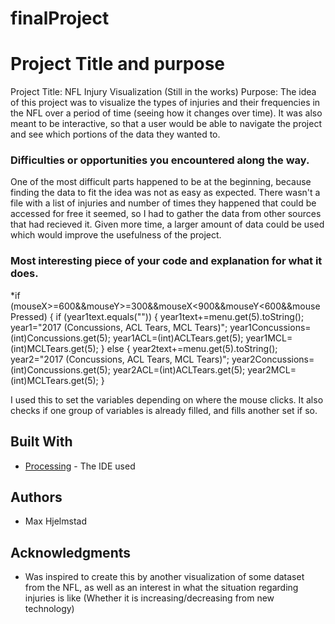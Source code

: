 # finalProject

# Project Title and purpose

Project Title: NFL Injury Visualization (Still in the works)
Purpose: The idea of this project was to visualize the types of injuries and their frequencies in the NFL over a period of time (seeing how it changes over time). It was also meant to be interactive, so that a user would be able to navigate the project and see which portions of the data they wanted to.

### Difficulties or opportunities you encountered along the way.

One of the most difficult parts happened to be at the beginning, because finding the data to fit the idea was not as easy as expected. There wasn't a file with a list of injuries and number of times they happened that could be accessed for free it seemed, so I had to gather the data from other sources that had recieved it. Given more time, a larger amount of data could be used which would improve the usefulness of the project.

### Most interesting piece of your code and explanation for what it does.

*if (mouseX>=600&&mouseY>=300&&mouseX<900&&mouseY<600&&mousePressed) {
    if (year1text.equals("")) {
      year1text+=menu.get(5).toString();
      year1="2017 (Concussions, ACL Tears, MCL Tears)";
      year1Concussions=(int)Concussions.get(5);
      year1ACL=(int)ACLTears.get(5);
      year1MCL=(int)MCLTears.get(5);
    } else {
      year2text+=menu.get(5).toString();
      year2="2017 (Concussions, ACL Tears, MCL Tears)";
      year2Concussions=(int)Concussions.get(5);
      year2ACL=(int)ACLTears.get(5);
      year2MCL=(int)MCLTears.get(5);
    }
    
   I used this to set the variables depending on where the mouse clicks. It also checks if one group of variables is already filled, and fills another set if so. 

## Built With

* [Processing](https://processing.org/) - The IDE used

## Authors

* Max Hjelmstad


## Acknowledgments
* Was inspired to create this by another visualization of some dataset from the NFL, as well as an interest in what the situation regarding injuries is like (Whether it is increasing/decreasing from new technology)
